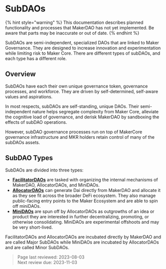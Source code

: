 # SubDAOs

{% hint style="warning" %}
This documentation describes planned functionality and processes that MakerDAO has not yet implemented. Be aware that parts may be inaccurate or out of date.
{% endhint %}

SubDAOs are semi-independent, specialized DAOs that are linked to Maker Governance. They are designed to increase innovation and experimentation while limiting risk to Maker Core. There are different types of subDAOs, and each type has a different role. 

## Overview

SubDAOs have each their own unique governance token, governance processes, and workforce. They are driven by self-determined, self-aware values and aspirations. 

In most respects, subDAOs are self-standing, unique DAOs. Their semi-independent nature helps segregate complexity from Maker Core, alleviate the cognitive load of governance, and derisk MakerDAO by sandboxing the effects of subDAO operations.

However, subDAO governance processes run on top of MakerCore governance infrastructure and MKR holders retain control of many of the subDAOs assets.

## SubDAO Types

SubDAOs are divided into three types:

- **[FacilitatorDAOs](facilitator.md)** are tasked with organizing the internal mechanisms of MakerDAO, AllocatorDAOs, and MiniDAOs.
- **[AllocatorDAOs](allocator.md)** can generate Dai directly from MakerDAO and allocate it as they see fit across the broader DeFi ecosystem. They also manage public-facing entry points to the Maker Ecosystem and are able to spin off miniDAOs.
- **[MiniDAOs](mini.md)** are spun off by AllocatorDAOs as outgrowths of an idea or product they are interested in further decentralizing, promoting, or otherwise consolidating. MiniDAOs are experimental offshoots and may be very short-lived.

FacilitatorDAOs and AllocatorDAOs are incubated directly by MakerDAO and are called Major SubDAOs while MiniDAOs are incubated by AllocatorDAOs and are called Minor SubDAOs.

>Page last reviewed: 2023-08-03    
>Next review due: 2023-11-03    



